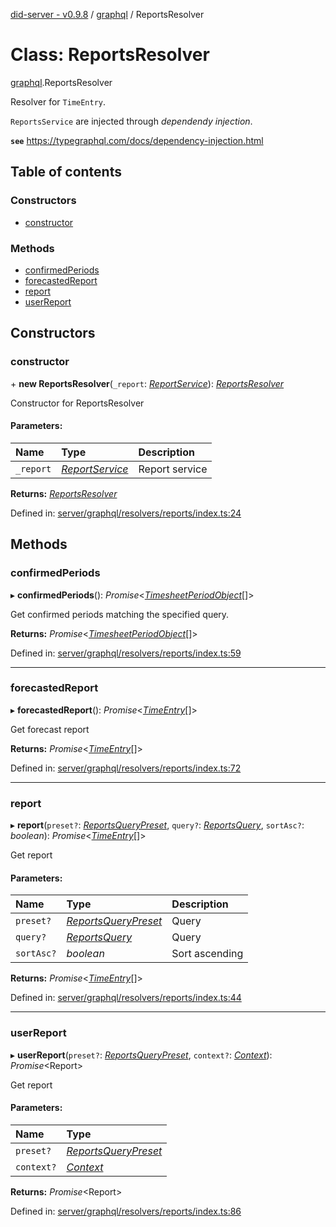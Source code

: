 [did-server - v0.9.8](../README.md) / [graphql](../modules/graphql.md) / ReportsResolver

# Class: ReportsResolver

[graphql](../modules/graphql.md).ReportsResolver

Resolver for `TimeEntry`.

`ReportsService` are injected through
_dependendy injection_.

**`see`** https://typegraphql.com/docs/dependency-injection.html

## Table of contents

### Constructors

- [constructor](graphql.reportsresolver.md#constructor)

### Methods

- [confirmedPeriods](graphql.reportsresolver.md#confirmedperiods)
- [forecastedReport](graphql.reportsresolver.md#forecastedreport)
- [report](graphql.reportsresolver.md#report)
- [userReport](graphql.reportsresolver.md#userreport)

## Constructors

### constructor

\+ **new ReportsResolver**(`_report`: [*ReportService*](services_report.reportservice.md)): [*ReportsResolver*](graphql.reportsresolver.md)

Constructor for ReportsResolver

#### Parameters:

Name | Type | Description |
:------ | :------ | :------ |
`_report` | [*ReportService*](services_report.reportservice.md) | Report service    |

**Returns:** [*ReportsResolver*](graphql.reportsresolver.md)

Defined in: [server/graphql/resolvers/reports/index.ts:24](https://github.com/Puzzlepart/did/blob/dev/server/graphql/resolvers/reports/index.ts#L24)

## Methods

### confirmedPeriods

▸ **confirmedPeriods**(): *Promise*<[*TimesheetPeriodObject*](graphql.timesheetperiodobject.md)[]\>

Get confirmed periods matching the specified query.

**Returns:** *Promise*<[*TimesheetPeriodObject*](graphql.timesheetperiodobject.md)[]\>

Defined in: [server/graphql/resolvers/reports/index.ts:59](https://github.com/Puzzlepart/did/blob/dev/server/graphql/resolvers/reports/index.ts#L59)

___

### forecastedReport

▸ **forecastedReport**(): *Promise*<[*TimeEntry*](graphql.timeentry.md)[]\>

Get forecast report

**Returns:** *Promise*<[*TimeEntry*](graphql.timeentry.md)[]\>

Defined in: [server/graphql/resolvers/reports/index.ts:72](https://github.com/Puzzlepart/did/blob/dev/server/graphql/resolvers/reports/index.ts#L72)

___

### report

▸ **report**(`preset?`: [*ReportsQueryPreset*](../modules/graphql.md#reportsquerypreset), `query?`: [*ReportsQuery*](graphql.reportsquery.md), `sortAsc?`: *boolean*): *Promise*<[*TimeEntry*](graphql.timeentry.md)[]\>

Get report

#### Parameters:

Name | Type | Description |
:------ | :------ | :------ |
`preset?` | [*ReportsQueryPreset*](../modules/graphql.md#reportsquerypreset) | Query   |
`query?` | [*ReportsQuery*](graphql.reportsquery.md) | Query   |
`sortAsc?` | *boolean* | Sort ascending   |

**Returns:** *Promise*<[*TimeEntry*](graphql.timeentry.md)[]\>

Defined in: [server/graphql/resolvers/reports/index.ts:44](https://github.com/Puzzlepart/did/blob/dev/server/graphql/resolvers/reports/index.ts#L44)

___

### userReport

▸ **userReport**(`preset?`: [*ReportsQueryPreset*](../modules/graphql.md#reportsquerypreset), `context?`: [*Context*](graphql_context.context.md)): *Promise*<Report\>

Get report

#### Parameters:

Name | Type |
:------ | :------ |
`preset?` | [*ReportsQueryPreset*](../modules/graphql.md#reportsquerypreset) |
`context?` | [*Context*](graphql_context.context.md) |

**Returns:** *Promise*<Report\>

Defined in: [server/graphql/resolvers/reports/index.ts:86](https://github.com/Puzzlepart/did/blob/dev/server/graphql/resolvers/reports/index.ts#L86)
